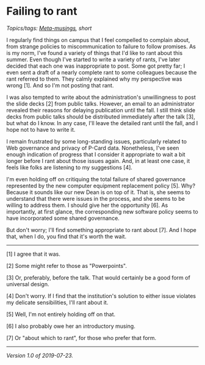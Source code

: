 Failing to rant
===============

*Topics/tags: [Meta-musings](index-meta), short*

I regularly find things on campus that I feel compelled to complain about,
from strange policies to miscommunication to failure to follow promises.
As is my norm, I've found a variety of things that I'd like to rant
about this summer.  Even though I've started to write a variety of
rants, I've later decided that each one was inappropriate to post.
Some got pretty far; I even sent a draft of a nearly complete rant to
some colleagues because the rant referred to them.  They calmly explained
why my perspective was wrong [1].  And so I'm not posting that rant.

I was also tempted to write about the administration's unwillingness
to post the slide decks [2] from public talks.  However, an email
to an administrator revealed their reasons for delaying publication
until the fall.  I still think slide decks from public talks should be
distributed immediately after the talk [3], but what do I know.  In any case,
I'll leave the detailed rant until the fall, and I hope not to have to
write it.

I remain frustrated by some long-standing issues, particularly related
to Web governance and privacy of P-Card data.  Nonetheless, I've seen
enough indication of progress that I consider it appropriate to wait
a bit longer before I rant about those issues again.  And, in at least
one case, it feels like folks are listening to my suggestions [4].

I'm even holding off on critiquing the total failure of shared governance
represented by the new computer equipment replacement policy [5].  Why?
Because it sounds like our new Dean is on top of it.  That is, she seems
to understand that there were issues in the process, and she seems to
be willing to address them.  I should give her the opportunity [6].
As importantly, at first glance, the corresponding new software policy
seems to have incorporated some shared governance.

But don't worry; I'll find something appropriate to rant about [7].  And I
hope that, when I do, you find that it's worth the wait.

---

[1] I agree that it was.

[2] Some might refer to those as "Powerpoints".

[3] Or, preferably, before the talk.  That would certainly be a good form
of universal design.

[4] Don't worry.  If I find that the institution's solution to either 
issue violates my delicate sensibilities, I'll rant about it.

[5] Well, I'm not entirely holding off on that.

[6] I also probably owe her an introductory musing.

[7] Or "about which to rant", for those who prefer that form.

---

*Version 1.0 of 2019-07-23.*
